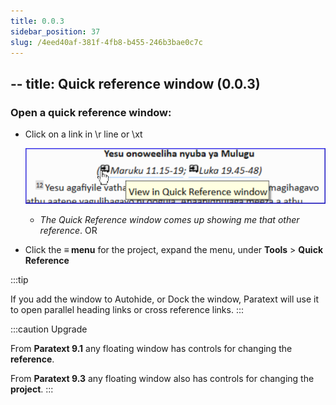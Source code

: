 ```yaml
---
title: 0.0.3
sidebar_position: 37
slug: /4eed40af-381f-4fb8-b455-246b3bae0c7c
---
```




## -- title: Quick reference window (0.0.3)


### Open a quick reference window:

- Click on a link in \r line or \xt

	![](./814591697.png)

	- _The Quick Reference window comes up showing me that other reference_.
	OR
- Click the **≡ menu** for the project, expand the menu, under **Tools** > **Quick Reference**

:::tip


If you add the window to Autohide, or Dock the window, Paratext will use it to open parallel heading links or cross reference links. :::


:::caution Upgrade


From **Paratext 9.1** any floating window has controls for changing the **reference**.


From **Paratext 9.3** any floating window also has controls for changing the **project**. :::

